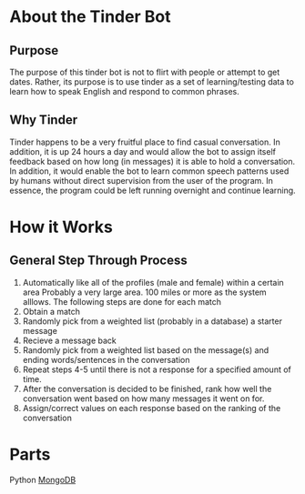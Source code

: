 # About the Tinder Bot
## Purpose
The purpose of this tinder bot is not to flirt with people or attempt to get dates. Rather, its purpose is to use tinder as a set of learning/testing data to learn how to speak English and respond to common phrases.
## Why Tinder
Tinder happens to be a very fruitful place to find casual conversation. In addition, it is up 24 hours a day and would allow the bot to assign itself feedback based on how long (in messages) it is able to hold a conversation. In addition, it would enable the bot to learn common speech patterns used by humans without direct supervision from the user of the program. In essence, the program could be left running overnight and continue learning.

# How it Works
## General Step Through Process
1. Automatically like all of the profiles (male and female) within a certain area Probably a very large area. 100 miles or more as the system alllows. The following steps are done for each match
2. Obtain a match
3. Randomly pick from a weighted list (probably in a database) a starter message 
4. Recieve a message back
5. Randomly pick from a weighted list based on the message(s) and ending words/sentences in the conversation
6. Repeat steps 4-5 until there is not a response for a specified amount of time.
7. After the conversation is decided to be finished, rank how well the conversation went based on how many messages it went on for.
8. Assign/correct values on each response based on the ranking of the conversation


# Parts
Python
[MongoDB](https://api.mongodb.org/python/current/)
